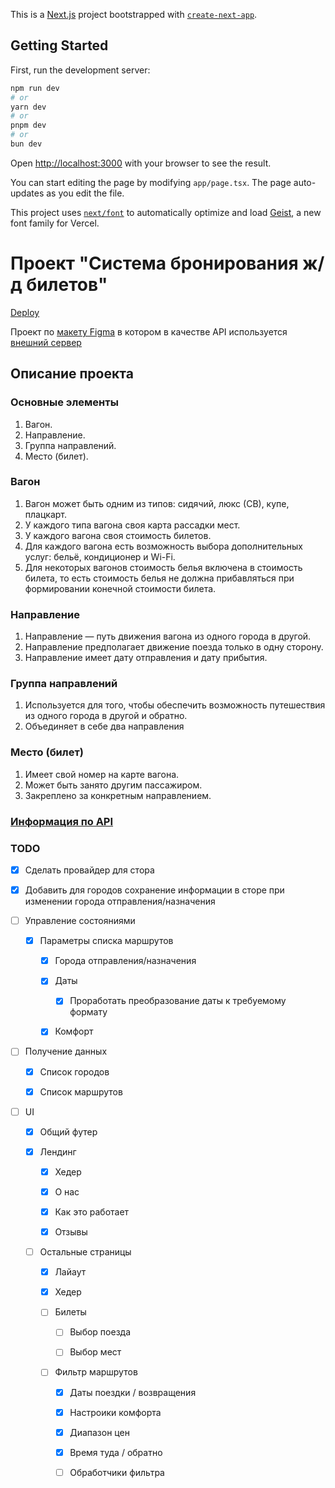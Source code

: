 This is a [Next.js](https://nextjs.org) project bootstrapped with [`create-next-app`](https://nextjs.org/docs/app/api-reference/cli/create-next-app).

## Getting Started

First, run the development server:

```bash
npm run dev
# or
yarn dev
# or
pnpm dev
# or
bun dev
```

Open [http://localhost:3000](http://localhost:3000) with your browser to see the result.

You can start editing the page by modifying `app/page.tsx`. The page auto-updates as you edit the file.

This project uses [`next/font`](https://nextjs.org/docs/app/building-your-application/optimizing/fonts) to automatically optimize and load [Geist](https://vercel.com/font), a new font family for Vercel.

# Проект "Система бронирования ж/д билетов"

[Deploy](https://rlw-booking.vercel.app/)

Проект по [макету Figma](https://www.figma.com/file/7981GjEsjSpBUKolk4xFoT/%D0%97%D0%B0%D0%BA%D0%B0%D0%B7-%D0%B1%D0%B8%D0%BB%D0%B5%D1%82%D0%BE%D0%B2?node-id=0%3A1) в котором в качестве API используется [внешний сервер](https://students.netoservices.ru/fe-diplom/)

## Описание проекта

### Основные элементы

1. Вагон.
2. Направление.
3. Группа направлений.
4. Место (билет).

### Вагон

1. Вагон может быть одним из типов: сидячий, люкс (СВ), купе, плацкарт.
2. У каждого типа вагона своя карта рассадки мест.
3. У каждого вагона своя стоимость билетов.
4. Для каждого вагона есть возможность выбора дополнительных услуг: бельё, кондиционер и Wi-Fi.
5. Для некоторых вагонов стоимость белья включена в стоимость билета, то есть стоимость белья не должна прибавляться при формировании конечной стоимости билета.

### Направление

1. Направление — путь движения вагона из одного города в другой.
2. Направление предполагает движение поезда только в одну сторону.
3. Направление имеет дату отправления и дату прибытия.

### Группа направлений

1. Используется для того, чтобы обеспечить возможность путешествия из одного города в другой и обратно.
2. Объединяет в себе два направления

### Место (билет)

1. Имеет свой номер на карте вагона.
2. Может быть занято другим пассажиром.
3. Закреплено за конкретным направлением.

### [Информация по API](./reference/api.md)

### TODO

- [x] Сделать провайдер для стора

- [x] Добавить для городов сохранение информации в сторе при изменении города отправления/назначения

- [ ] Управление состояниями

  - [x] Параметры списка маршрутов

    - [x] Города отправления/назначения

    - [x] Даты

      - [x] Проработать преобразование даты к требуемому формату

    - [x] Комфорт

- [ ] Получение данных

  - [x] Список городов

  - [x] Список маршрутов

- [ ] UI

  - [x] Общий футер

  - [x] Лендинг

    - [x] Хедер

    - [x] О нас

    - [x] Как это работает

    - [x] Отзывы

  - [ ] Остальные страницы

    - [x] Лайаут

    - [x] Хедер

    - [ ] Билеты

      - [ ] Выбор поезда

      - [ ] Выбор мест

    - [ ] Фильтр маршрутов

      - [x] Даты поездки / возвращения

      - [x] Настроики комфорта

      - [x] Диапазон цен

      - [x] Время туда / обратно

      - [ ] Обработчики фильтра
